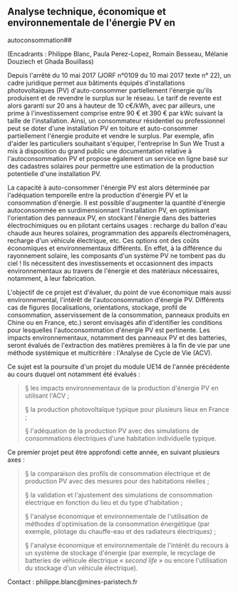 ## Analyse technique, économique et environnementale de l'énergie PV en
autoconsommation## 

(Encadrants : Philippe Blanc, Paula Perez-Lopez, Romain Besseau, Mélanie
Douziech et Ghada Bouillass)

Depuis l\'arrêté du 10 mai 2017 (JORF n°0109 du 10 mai 2017 texte n°
22), un cadre juridique permet aux bâtiments équipés d'installations
photovoltaïques (PV) d'auto-consommer partiellement l'énergie qu'ils
produisent et de revendre le surplus sur le réseau. Le tarif de revente
est alors garanti sur 20 ans à hauteur de 10 c€/kWh, avec par ailleurs,
une prime à l\'investissement comprise entre 90 € et 390 € par kWc
suivant la taille de l'installation. Ainsi, un consommateur résidentiel
ou professionnel peut se doter d'une installation PV en toiture et
auto-consommer partiellement l'énergie produite et vendre le surplus.
Par exemple, afin d'aider les particuliers souhaitant s'équiper,
l'entreprise In Sun We Trust a mis à disposition du grand public une
documentation relative à l\'autoconsommation PV et propose également un
service en ligne basé sur des cadastres solaires pour permettre une
estimation de la production potentielle d'une installation PV.

La capacité à auto-consommer l'énergie PV est alors déterminée par
l'adéquation temporelle entre la production d'énergie PV et la
consommation d'énergie. Il est possible d'augmenter la quantité
d'énergie autoconsommée en surdimensionnant l'installation PV, en
optimisant l'orientation des panneaux PV, en stockant l'énergie dans des
batteries électrochimiques ou en pilotant certains usages : recharge du
ballon d'eau chaude aux heures solaires, programmation des appareils
électroménagers, recharge d'un véhicule électrique, etc. Ces options ont
des coûts économiques et environnementaux différents. En effet, à la
différence du rayonnement solaire, les composants d'un système PV ne
tombent pas du ciel ! Ils nécessitent des investissements et
occasionnent des impacts environnementaux au travers de l'énergie et des
matériaux nécessaires, notamment, à leur fabrication.

L'objectif de ce projet est d'évaluer, du point de vue économique mais
aussi environnemental, l'intérêt de l'autoconsommation d'énergie PV.
Différents cas de figures (localisations, orientations, stockage, profil
de consommation, asservissement de la consommation, panneaux produits en
Chine ou en France, etc.) seront envisagés afin d'identifier les
conditions pour lesquelles l'autoconsommation d'énergie PV est
pertinente. Les impacts environnementaux, notamment des panneaux PV et
des batteries, seront évalués de l'extraction des matières premières à
la fin de vie par une méthode systémique et multicritère : l'Analyse de
Cycle de Vie (ACV).

Ce sujet est la poursuite d'un projet du module UE14 de l'année
précédente au cours duquel ont notamment été évalués :

> § les impacts environnementaux de la production d'énergie PV en
> utilisant l'ACV ;
>
> § la production photovoltaïque typique pour plusieurs lieux en France
> ;
>
> § l'adéquation de la production PV avec des simulations de
> consommations électriques d'une habitation individuelle typique.

Ce premier projet peut être approfondi cette année, en suivant plusieurs
axes :

> § la comparaison des profils de consommation électrique et de
> production PV avec des mesures pour des habitations réelles ;
>
> § la validation et l'ajustement des simulations de consommation
> électrique en fonction du lieu et du type d'habitation ;
>
> § l'analyse économique et environnementale de l'utilisation de
> méthodes d'optimisation de la consommation énergétique (par exemple,
> pilotage du chauffe-eau et des radiateurs électriques) ;
>
> § l'analyse économique et environnementale de l'intérêt du recours à
> un système de stockage d'énergie (par exemple, le recyclage de
> batteries de véhicule électrique « *second life* » ou encore
> l'utilisation du stockage d'un véhicule électrique).

Contact : philippe.blanc\@mines-paristech.fr
